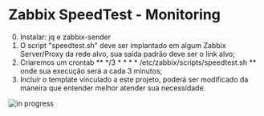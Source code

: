 # Zabbix SpeedTest - Monitoring

0. Instalar: jq e zabbix-sender 
1. O script "speedtest.sh" deve ser implantado em algum Zabbix Server/Proxy da rede alvo, sua saída padrão deve ser o link alvo;
2. Criaremos um crontab ** */3 * * * *     /etc/zabbix/scripts/speedtest.sh ** onde sua execução será a cada 3 minutos;
3. Incluír o template vinculado a este projeto, poderá ser modificado da maneira que entender melhor atender sua necessídade. 

![in progress](https://img.shields.io/badge/build-in%20progress-yellowgreen)
